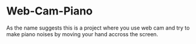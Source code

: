 # Web-Cam-Piano
As the name suggests this is a project where you use web cam and try to make piano noises by moving your hand accross the screen.
